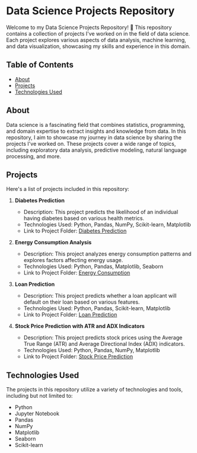 # Data Science Projects Repository

Welcome to my Data Science Projects Repository! 🚀 This repository contains a collection of projects I've worked on in the field of data science. Each project explores various aspects of data analysis, machine learning, and data visualization, showcasing my skills and experience in this domain.

## Table of Contents

- [About](#about)
- [Projects](#projects)
- [Technologies Used](#technologies-used)

## About

Data science is a fascinating field that combines statistics, programming, and domain expertise to extract insights and knowledge from data. In this repository, I aim to showcase my journey in data science by sharing the projects I've worked on. These projects cover a wide range of topics, including exploratory data analysis, predictive modeling, natural language processing, and more.

## Projects

Here's a list of projects included in this repository:

1. **Diabetes Prediction**
   - Description: This project predicts the likelihood of an individual having diabetes based on various health metrics.
   - Technologies Used: Python, Pandas, NumPy, Scikit-learn, Matplotlib
   - Link to Project Folder: [Diabetes Prediction](https://github.com/figoo210/Data-Science-Projects/tree/main/Diabetes)

2. **Energy Consumption Analysis**
   - Description: This project analyzes energy consumption patterns and explores factors affecting energy usage.
   - Technologies Used: Python, Pandas, Matplotlib, Seaborn
   - Link to Project Folder: [Energy Consumption](https://github.com/figoo210/Data-Science-Projects/tree/main/Energy_Consumption)

3. **Loan Prediction**
   - Description: This project predicts whether a loan applicant will default on their loan based on various features.
   - Technologies Used: Python, Pandas, Scikit-learn, Matplotlib
   - Link to Project Folder: [Loan Prediction](https://github.com/figoo210/Data-Science-Projects/tree/main/Loan_Prediction)

4. **Stock Price Prediction with ATR and ADX Indicators**
   - Description: This project predicts stock prices using the Average True Range (ATR) and Average Directional Index (ADX) indicators.
   - Technologies Used: Python, Pandas, NumPy, Matplotlib
   - Link to Project Folder: [Stock Price Prediction](https://github.com/figoo210/Data-Science-Projects/tree/main/Stock_Price_Prediction)


## Technologies Used

The projects in this repository utilize a variety of technologies and tools, including but not limited to:

- Python
- Jupyter Notebook
- Pandas
- NumPy
- Matplotlib
- Seaborn
- Scikit-learn

